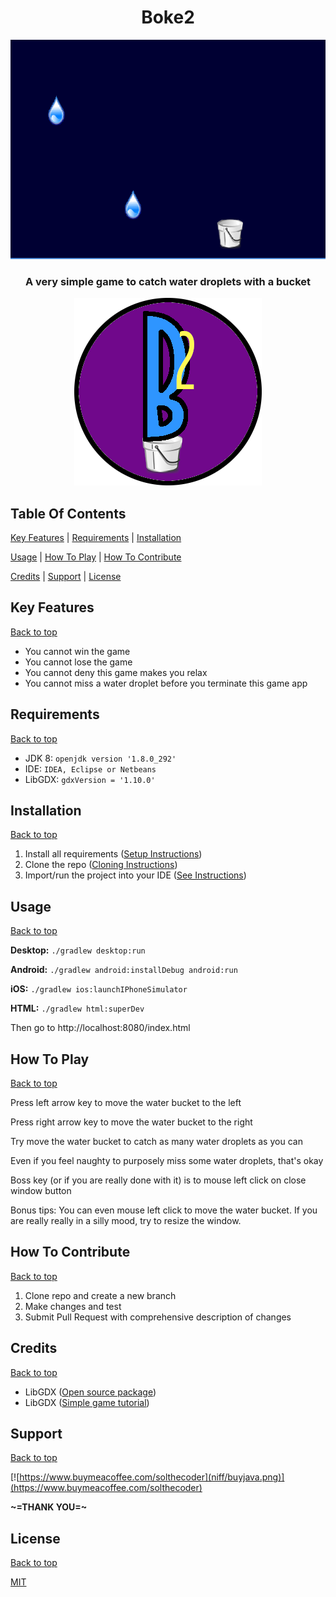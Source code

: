 <h1 align="center">Boke2</h1>

<p align="center">
<img src="niff/Boke2.gif">
</p>
<h3 align="center">A very simple game to catch water droplets with a bucket</h3>

<p align="center">
<img src="niff/Boke2.png">
</p>

## Table Of Contents
[Key Features](#Key%20Features) | [Requirements](#Requirements) | [Installation](#Installation)

[Usage](#Usage) | [How To Play](#How%20To%20Play) | [How To Contribute](#How%20To%20Contribute)

[Credits](#Credits) | [Support](#Support) | [License](#License)



## Key Features
[Back to top](#Table%20Of%20Contents)

- You cannot win the game
- You cannot lose the game
- You cannot deny this game makes you relax
- You cannot miss a water droplet before you terminate this game app

## Requirements
[Back to top](#Table%20Of%20Contents)

- JDK 8: `openjdk version '1.8.0_292'`
- IDE: `IDEA, Eclipse or Netbeans`
- LibGDX: `gdxVersion = '1.10.0'`

## Installation
[Back to top](#Table%20Of%20Contents)
1. Install all requirements ([Setup Instructions](https://libgdx.com/dev/setup/))
2. Clone the repo ([Cloning Instructions](https://docs.github.com/en/github/creating-cloning-and-archiving-repositories/cloning-a-repository))
3. Import/run the project into your IDE ([See Instructions](https://libgdx.com/dev/import-and-running/))

## Usage
[Back to top](#Table%20Of%20Contents)

<b>Desktop:</b> `./gradlew desktop:run`

<b>Android:</b> `./gradlew android:installDebug android:run`

<b>iOS:</b> `./gradlew ios:launchIPhoneSimulator`

<b>HTML:</b> `./gradlew html:superDev`

Then go to http://localhost:8080/index.html

## How To Play
[Back to top](#Table%20Of%20Contents)

Press left arrow key to move the water bucket to the left

Press right arrow key to move the water bucket to the right

Try move the water bucket to catch as many water droplets as you can

Even if you feel naughty to purposely miss some water droplets, that's okay

Boss key (or if you are really done with it) is to mouse left click on close window button

Bonus tips: You can even mouse left click to move the water bucket.  If you are really really in a silly mood, try to resize the window. 

## How To Contribute
[Back to top](#Table%20Of%20Contents)

1. Clone repo and create a new branch
2. Make changes and test
3. Submit Pull Request with comprehensive description of changes

## Credits
[Back to top](#Table%20Of%20Contents)
- LibGDX ([Open source package](https://libgdx.com/))
- LibGDX ([Simple game tutorial](https://libgdx.com/dev/simple-game/))

## Support
[Back to top](#Table%20Of%20Contents)

[![https://www.buymeacoffee.com/solthecoder](niff/buyjava.png)](https://www.buymeacoffee.com/solthecoder)

<b>~=THANK YOU=~</b>

## License
[Back to top](#Table%20Of%20Contents)

[MIT](https://opensource.org/licenses/MIT)